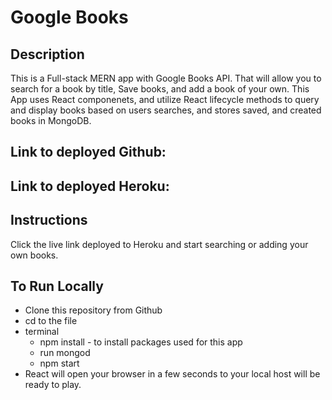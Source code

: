 # Google Books
## Description
This is a Full-stack MERN app with Google Books API. That will allow you to search for a book by title, Save books, and add a book of your own. This App uses React componenets, and utilize React lifecycle methods to query and display books based on users searches, and stores saved, and created books in MongoDB.

## Link to deployed Github: 
## Link to deployed Heroku:

## Instructions 
Click the live link deployed to Heroku and start searching or adding your own books.

## To Run Locally
* Clone this repository from Github
* cd to the file 
* terminal
    * npm install - to install packages used for this app
    * run mongod
    * npm start
* React will open your browser in a few seconds to your local host will be ready to play.